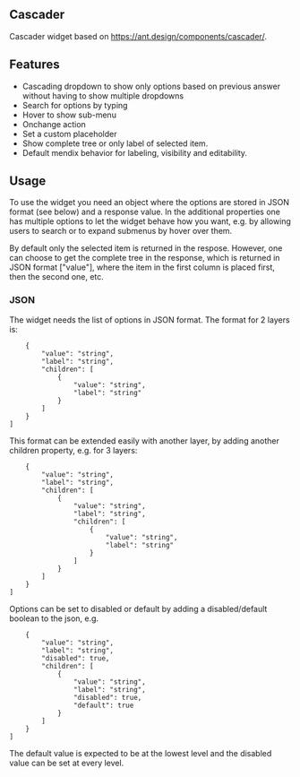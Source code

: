 ## Cascader
Cascader widget based on https://ant.design/components/cascader/.

## Features
- Cascading dropdown to show only options based on previous answer without having to show multiple dropdowns
- Search for options by typing
- Hover to show sub-menu
- Onchange action
- Set a custom placeholder
- Show complete tree or only label of selected item.
- Default mendix behavior for labeling, visibility and editability.

## Usage
To use the widget you need an object where the options are stored in JSON format (see below) and a response value. In the additional properties one has multiple options to let the widget behave how you want, e.g. by allowing users to search or to expand submenus by hover over them.

By default only the selected item is returned in the respose. However, one can choose to get the complete tree in the response, which is returned in JSON format ["value"], where the item in the first column is placed first, then the second one, etc. 

### JSON
The widget needs the list of options in JSON format. The format for 2 layers is:
```[
    {
        "value": "string",
        "label": "string",
        "children": [
            {
                "value": "string",
                "label": "string"
            }
        ]
    }
]
```
This format can be extended easily with another layer, by adding another children property, e.g. for 3 layers:

```[
    {
        "value": "string",
        "label": "string",
        "children": [
            {
                "value": "string",
                "label": "string",
                "children": [
                    {
                        "value": "string",
                        "label": "string"
                    }
                ]
            }
        ]
    }
]
```

Options can be set to disabled or default by adding a disabled/default boolean to the json, e.g.
```[
    {
        "value": "string",
        "label": "string",
        "disabled": true,
        "children": [
            {
                "value": "string",
                "label": "string",
                "disabled": true,
                "default": true
            }
        ]
    }
]
```

The default value is expected to be at the lowest level and the disabled value can be set at every level.
